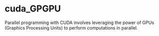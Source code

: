 # cuda_GPGPU
Parallel programming with CUDA involves leveraging the power of GPUs (Graphics Processing Units) to perform computations in parallel.
